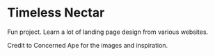 # Timeless Nectar
Fun project. Learn a lot of landing page design from various websites.

Credit to Concerned Ape for the images and inspiration.
